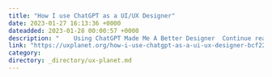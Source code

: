 ```yaml
---
title: "How I use ChatGPT as a UI/UX Designer"
date: 2023-01-27 16:13:36 +0000
dateadded: 2023-01-28 00:00:57 +0000
description: "    Using ChatGPT Made Me A Better Designer  Continue reading on UX Planet »  "
link: "https://uxplanet.org/how-i-use-chatgpt-as-a-ui-ux-designer-bcf22b3cb1c0?source=rss----819cc2aaeee0---4"
category:
directory: _directory/ux-planet.md
---
```

